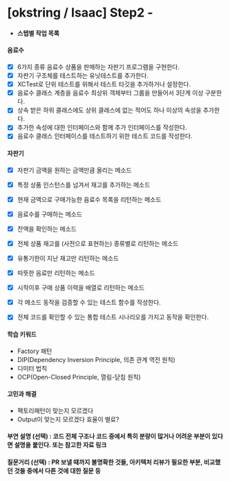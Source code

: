 # [okstring / Isaac] Step2 - 



- #### 스텝별 작업 목록

#### 음료수

- [x] 6가지 종류 음료수 상품을 판매하는 자판기 프로그램을 구현한다.
- [x] 자판기 구조체를 테스트하는 유닛테스트를 추가한다.
- [x] XCTest로 단위 테스트를 위해서 테스트 타깃을 추가하거나 설정한다.
- [x] 음료수 클래스 계층을 음료수 최상위 객체부터 그룹을 만들어서 3단계 이상 구분한다.
- [x] 상속 받은 하위 클래스에도 상위 클래스에 없는 적어도 하나 이상의 속성을 추가한다.
- [x] 추가한 속성에 대한 인터페이스와 함께 추가 인터페이스를 작성한다.
- [x] 음료수 클래스 인터페이스를 테스트하기 위한 테스트 코드를 작성한다.

#### 자판기

- [x] 자판기 금액을 원하는 금액만큼 올리는 메소드

- [x] 특정 상품 인스턴스를 넘겨서 재고를 추가하는 메소드

- [x] 현재 금액으로 구매가능한 음료수 목록을 리턴하는 메소드

- [x] 음료수를 구매하는 메소드

- [x] 잔액을 확인하는 메소드

- [x] 전체 상품 재고를 (사전으로 표현하는) 종류별로 리턴하는 메소드

- [x] 유통기한이 지난 재고만 리턴하는 메소드

- [x] 따뜻한 음료만 리턴하는 메소드

- [x] 시작이후 구매 상품 이력을 배열로 리턴하는 메소드

- [x] 각 메소드 동작을 검증할 수 있는 테스트 함수를 작성한다.

- [x] 전체 코드를 확인할 수 있는 통합 테스트 시나리오를 가지고 동작을 확인한다.

  

#### 학습 키워드

- Factory 패턴
- DIP(Dependency Inversion Principle, 의존 관계 역전 원칙)
- 디미터 법칙 
- OCP(Open-Closed Principle, 열림-닫침 원칙)

#### 고민과 해결

- 팩토리패턴이 맞는지 모르겠다
- Output이 맞는지 모르겠다 효율이 별료?

#### 부연 설명 (선택) : 코드 전체 구조나 코드 중에서 특히 분량이 많거나 어려운 부분이 있다면 설명을 붙인다. 또는 참고한 자료 링크



#### 질문거리 (선택) : PR 보낼 때까지 불명확한 것들, 아키텍처 리뷰가 필요한 부분, 비교했던 것들 중에서 다른 것에 대한 질문 등





